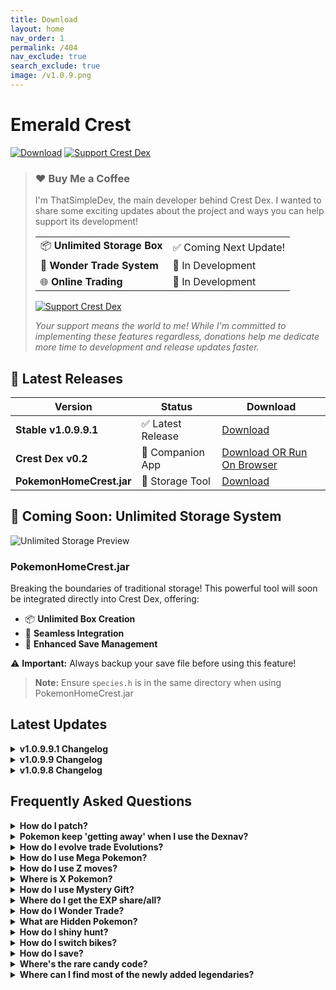 ```yaml
---
title: Download
layout: home
nav_order: 1
permalink: /404
nav_exclude: true
search_exclude: true
image: /v1.0.9.png
---
```


<h1>Emerald Crest</h1>

<p>
<a href="https://thatsimpledev.itch.io/emerald-crest/purchase"><img src="https://img.shields.io/badge/Download-Latest%20Version-red?style=for-the-badge" alt="Download"></a>
<a href="https://thatsimpledev.itch.io/crest-dex/donate"><img src="https://img.shields.io/badge/Support%20Crest%20Dex-Donate%20%E2%9D%A4-lightblue?style=for-the-badge" alt="Support Crest Dex"></a>
</p>

<blockquote>
<h3>❤️ Buy Me a Coffee</h3>
<p>I'm ThatSimpleDev, the main developer behind Crest Dex. I wanted to share some exciting updates about the project and ways you can help support its development!</p>

<table>
  <tr>
    <td>📦 <strong>Unlimited Storage Box</strong></td>
    <td>✅ Coming Next Update!</td>
  </tr>
  <tr>
    <td>🔄 <strong>Wonder Trade System</strong></td>
    <td>🚧 In Development</td>
  </tr>
  <tr>
    <td>🌐 <strong>Online Trading</strong></td>
    <td>🚧 In Development</td>
  </tr>
</table>

<a href="https://thatsimpledev.itch.io/crest-dex/donate"><img src="https://img.shields.io/badge/Support%20Crest%20Dex-Donate%20%E2%9D%A4-ligreen?style=for-the-badge" alt="Support Crest Dex"></a>

<p><em>Your support means the world to me! While I'm committed to implementing these features regardless, donations help me dedicate more time to development and release updates faster.</em></p>
</blockquote>

## 🎯 Latest Releases

| Version | Status | Download |
|---------|--------|----------|
| **Stable v1.0.9.9.1** | ✅ Latest Release | [Download](https://thatsimpledev.itch.io/emerald-crest/purchase) |
| **Crest Dex v0.2** | 🚀 Companion App | [Download OR Run On Browser](https://thatsimpledev.itch.io/crest-dex) |
| **PokemonHomeCrest.jar** | 🎁 Storage Tool | [Download](https://thatsimpledev.itch.io/crest-dex) |


<h2>🎁 Coming Soon: Unlimited Storage System</h2>

<img src="https://img.itch.zone/aW1nLzE4NDU0Njk2LnBuZw==/original/9IfgMB.png" alt="Unlimited Storage Preview">

<h3>PokemonHomeCrest.jar</h3>
<p>Breaking the boundaries of traditional storage! This powerful tool will soon be integrated directly into Crest Dex, offering:</p>

<ul>
  <li>📦 <strong>Unlimited Box Creation</strong></li>
  <li>🔄 <strong>Seamless Integration</strong></li>
  <li>💾 <strong>Enhanced Save Management</strong></li>
</ul>

<p>⚠️ <strong>Important:</strong> Always backup your save file before using this feature!</p>

<blockquote>
  <p><strong>Note:</strong> Ensure <code>species.h</code> is in the same directory when using PokemonHomeCrest.jar</p>
</blockquote>

<h2>Latest Updates</h2>

<details>
  <summary><strong>v1.0.9.9.1 Changelog</strong></summary>
  <ul>
    <li>Applied critical fixes</li>
    <li>Added Seasonal Encounters toggle</li>
    <li>Added Seasonal Evolutions toggle</li>
    <li>Added mid battle evolutions</li>
    <li>Added missing HMs in open world</li>
    <li>Made Hoopa teleport after 5th badge</li>
    <li>Added exclusive legends to Hoopa portal</li>
    <li>Fixed various game features</li>
  </ul>
</details>

<details>
  <summary><strong>v1.0.9.9 Changelog</strong></summary>
  <ul>
    <li>Added Indigo Disk Pokémon</li>
    <li>Added Indigo Disk followers</li>
    <li>Increased rock smash item drop odds</li>
    <li>Updated spotlight events</li>
    <li>Various bug fixes and improvements</li>
  </ul>
</details>

<details>
  <summary><strong>v1.0.9.8 Changelog</strong></summary>
  <ul>
    <li>Added Seasons system</li>
    <li>Added Seasonal Evolutions</li>
    <li>Added Seasonal Encounters</li>
    <li>Added Overworld Encounters during Spotlight Events</li>
    <li>Added Support for Crest Dex v0.1.4</li>
  </ul>
</details>

<h2>Frequently Asked Questions</h2>

<details>
  <summary><strong>How do I patch?</strong></summary>
  <p>To patch, follow the instructions provided <a href="https://romhackstudios.github.io/pages/howtopatch.html">here</a>.</p>
</details>

<details>
  <summary><strong>Pokemon keep 'getting away' when I use the Dexnav?</strong></summary>
  <p>Hold 'a' while walking to prevent Pokemon from escaping when using Dexnav.</p>
</details>

<details>
  <summary><strong>How do I evolve trade Evolutions?</strong></summary>
  <p>Visit a man in Devoncorp who will trade your Pokemon and trade it back to you, enabling its evolution.</p>
</details>

<details>
  <summary><strong>How do I use Mega Pokemon?</strong></summary>
  <p>Obtain the Mega Ring from your PC at home, give a Mega Stone to a Pokemon, and in battle, press 'Fight', then start, and choose your move.</p>
</details>

<details>
  <summary><strong>How do I use Z moves?</strong></summary>
  <p>Acquire the Z Ring from your father, give a Z Crystal to a Pokemon, and in battle, press 'Fight', then start, and pick your move.</p>
</details>

<details>
  <summary><strong>Where is X Pokemon?</strong></summary>
  <p>Refer to the Wild Encounters document included in the original game download to locate specific Pokemon.</p>
</details>

<details>
  <summary><strong>How do I use Mystery Gift?</strong></summary>
  <p>Take the escalator in a Pokemon Center and talk to the man on the left. Ensure to save before using the code and check for correct typing.</p>
</details>

<details>
  <summary><strong>Where do I get the EXP share/all?</strong></summary>
  <p>Complete the task assigned by Mr. Stone (delivering the letter to Steven) and return to him.</p>
</details>

<details>
  <summary><strong>How do I Wonder Trade?</strong></summary>
  <p>Beat Brawly, then access your PC at home to initiate a trade of your Pokemon for another of the same level.</p>
</details>

<details>
  <summary><strong>What are Hidden Pokemon?</strong></summary>
  <p>Hidden Pokemon appear at the bottom of the Dexnav and can be activated by talking to a scientist in Devoncorp. They can appear after making 100 steps without encountering any Pokemon.</p>
</details>

<details>
  <summary><strong>How do I shiny hunt?</strong></summary>
  <p>Increase your chances of encountering a shiny Pokemon by performing a 'chain' using the Dexnav.</p>
</details>

<details>
  <summary><strong>How do I switch bikes?</strong></summary>
  <p>While riding your bike, press the L button on your screen or the assigned button for it.</p>
</details>

<details>
  <summary><strong>How do I save?</strong></summary>
  <p>Open your menu and press left or right on the D-Pad to access the save option.</p>
</details>

<details>
  <summary><strong>Where's the rare candy code?</strong></summary>
  <p>Locate the rare candy code on the GameCube in your house at Littleroot.</p>
</details>

<details>
  <summary><strong>Where can I find most of the newly added legendaries?</strong></summary>
  <p>You will need to capture Hoopa first. Hoopa is a roaming encounter that you can find once you obtain the 5th badge, starting from v1.0.9.2. Hoopa likes to lead your party, and once a day, it will open up portals while you're adventuring, summoning Ultra Beasts and other legendary Pokémon.</p>
</details>
